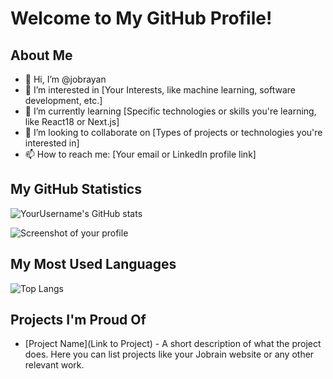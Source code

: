 # Welcome to My GitHub Profile!

## About Me
- 👋 Hi, I’m @jobrayan
- 👀 I’m interested in [Your Interests, like machine learning, software development, etc.]
- 🌱 I’m currently learning [Specific technologies or skills you're learning, like React18 or Next.js]
- 💞️ I’m looking to collaborate on [Types of projects or technologies you're interested in]
- 📫 How to reach me: [Your email or LinkedIn profile link]

## My GitHub Statistics

![YourUsername's GitHub stats](https://github-readme-stats.vercel.app/api?username=jobrayan&show_icons=true&theme=radical)

![Screenshot of your profile](https://i.postimg.cc/y8HCF7w7/Screenshot-from-2025-02-16-11-35-36.png)

## My Most Used Languages

![Top Langs](https://github-readme-stats.vercel.app/api/top-langs/?username=jobrayan&layout=compact&theme=radical)

## Projects I'm Proud Of

- [Project Name](Link to Project) - A short description of what the project does. Here you can list projects like your Jobrain website or any other relevant work.
